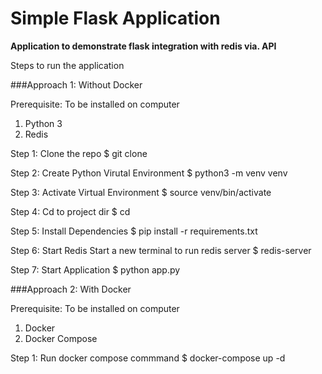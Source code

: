 # Simple Flask Application

**Application to demonstrate flask integration with redis via. API**

Steps to run the application

###Approach 1: Without Docker

Prerequisite: To be installed on computer
1. Python 3
2. Redis 

Step 1: Clone the repo
$ git clone <repo-url>

Step 2: Create Python Virutal Environment
$ python3 -m venv venv

Step 3: Activate Virtual Environment
$ source venv/bin/activate

Step 4: Cd to project dir
$ cd <repo-name>

Step 5: Install Dependencies
$ pip install -r requirements.txt

Step 6: Start Redis
Start a new terminal to run redis server
$ redis-server

Step 7: Start Application
$ python app.py


###Approach 2: With Docker

Prerequisite: To be installed on computer
1. Docker
2. Docker Compose

Step 1: Run docker compose commmand
$ docker-compose up -d


